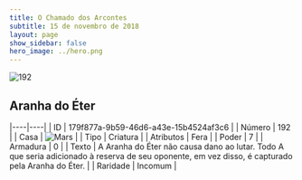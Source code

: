 ```yaml
---
title: O Chamado dos Arcontes
subtitle: 15 de novembro de 2018
layout: page
show_sidebar: false
hero_image: ../hero.png
---
```


![192](https://cdn.keyforgegame.com/media/card_front/pt/341_192_P52JHFXR9X8X_pt.png)

## Aranha do Éter

|----|----|
| ID | 179f877a-9b59-46d6-a43e-15b4524af3c6 |
| Número | 192 |
| Casa | ![Mars](https://archonarcana.com/images/thumb/d/de/Mars.png/22px-Mars.png "Marte") |
| Tipo | Criatura |
| Atributos | Fera |
| Poder | 7 |
| Armadura | 0 |
| Texto | A Aranha do Éter não causa dano ao lutar. Todo A que seria adicionado à reserva de seu oponente, em vez disso, é capturado pela Aranha do Éter. |
| Raridade | Incomum |
